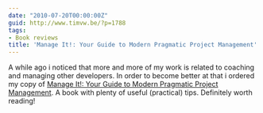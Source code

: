 ```yaml
---
date: "2010-07-20T00:00:00Z"
guid: http://www.timvw.be/?p=1788
tags:
- Book reviews
title: 'Manage It!: Your Guide to Modern Pragmatic Project Management'
---
```

A while ago i noticed that more and more of my work is related to coaching and managing other developers. In order to become better at that i ordered my copy of [Manage It!: Your Guide to Modern Pragmatic Project Management](http://pragprog.com/titles/jrpm/manage-it). A book with plenty of useful (practical) tips. Definitely worth reading!
